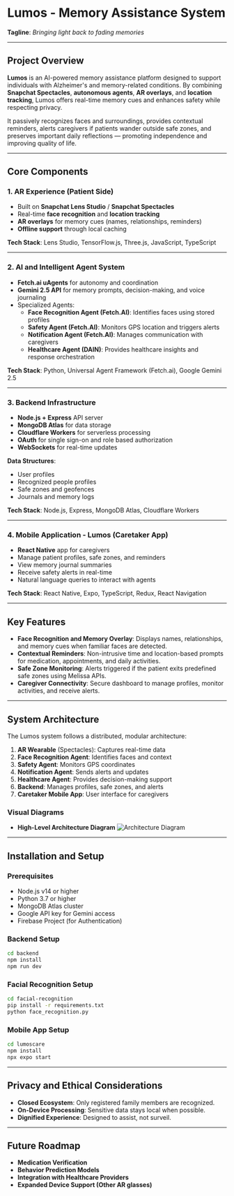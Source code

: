 # Lumos - Memory Assistance System

**Tagline**: *Bringing light back to fading memories*

---

## Project Overview

**Lumos** is an AI-powered memory assistance platform designed to support individuals with Alzheimer's and memory-related conditions. By combining **Snapchat Spectacles**, **autonomous agents**, **AR overlays**, and **location tracking**, Lumos offers real-time memory cues and enhances safety while respecting privacy.

It passively recognizes faces and surroundings, provides contextual reminders, alerts caregivers if patients wander outside safe zones, and preserves important daily reflections — promoting independence and improving quality of life.

---

## Core Components

### 1. **AR Experience (Patient Side)**

- Built on **Snapchat Lens Studio** / **Snapchat Spectacles**
- Real-time **face recognition** and **location tracking**
- **AR overlays** for memory cues (names, relationships, reminders)
- **Offline support** through local caching

**Tech Stack**: Lens Studio, TensorFlow.js, Three.js, JavaScript, TypeScript

---

### 2. **AI and Intelligent Agent System**

- **Fetch.ai uAgents** for autonomy and coordination
- **Gemini 2.5 API** for memory prompts, decision-making, and voice journaling
- Specialized Agents:
  - **Face Recognition Agent (Fetch.AI)**: Identifies faces using stored profiles
  - **Safety Agent (Fetch.AI)**: Monitors GPS location and triggers alerts
  - **Notification Agent (Fetch.AI)**: Manages communication with caregivers
  - **Healthcare Agent (DAIN)**: Provides healthcare insights and response orchestration

**Tech Stack**: Python, Universal Agent Framework (Fetch.ai), Google Gemini 2.5

---

### 3. **Backend Infrastructure**

- **Node.js + Express** API server
- **MongoDB Atlas** for data storage
- **Cloudflare Workers** for serverless processing
- **OAuth** for single sign-on and role based authorization
- **WebSockets** for real-time updates

**Data Structures**:
- User profiles
- Recognized people profiles
- Safe zones and geofences
- Journals and memory logs

**Tech Stack**: Node.js, Express, MongoDB Atlas, Cloudflare Workers

---

### 4. **Mobile Application - Lumos (Caretaker App)**

- **React Native** app for caregivers
- Manage patient profiles, safe zones, and reminders
- View memory journal summaries
- Receive safety alerts in real-time
- Natural language queries to interact with agents

**Tech Stack**: React Native, Expo, TypeScript, Redux, React Navigation

---

## Key Features

- **Face Recognition and Memory Overlay**: Displays names, relationships, and memory cues when familiar faces are detected.
- **Contextual Reminders**: Non-intrusive time and location-based prompts for medication, appointments, and daily activities.
- **Safe Zone Monitoring**: Alerts triggered if the patient exits predefined safe zones using Melissa APIs.
- **Caregiver Connectivity**: Secure dashboard to manage profiles, monitor activities, and receive alerts.

---

## System Architecture

The Lumos system follows a distributed, modular architecture:

1. **AR Wearable** (Spectacles): Captures real-time data
2. **Face Recognition Agent**: Identifies faces and context
3. **Safety Agent**: Monitors GPS coordinates
4. **Notification Agent**: Sends alerts and updates
5. **Healthcare Agent**: Provides decision-making support
6. **Backend**: Manages profiles, safe zones, and alerts
7. **Caretaker Mobile App**: User interface for caregivers

### Visual Diagrams
- **High-Level Architecture Diagram** ![Architecture Diagram](https://github.com/user-attachments/assets/bd9a4865-d181-42a4-92de-33fcae8c74af)

---

## Installation and Setup

### Prerequisites

- Node.js v14 or higher
- Python 3.7 or higher
- MongoDB Atlas cluster
- Google API key for Gemini access
- Firebase Project (for Authentication)

### Backend Setup

```bash
cd backend
npm install
npm run dev
```

### Facial Recognition Setup

```bash
cd facial-recognition
pip install -r requirements.txt
python face_recognition.py
```

### Mobile App Setup

```bash
cd lumoscare
npm install
npx expo start
```

---

## Privacy and Ethical Considerations

- **Closed Ecosystem**: Only registered family members are recognized.
- **On-Device Processing**: Sensitive data stays local when possible.
- **Dignified Experience**: Designed to assist, not surveil.

---

## Future Roadmap

- **Medication Verification**
- **Behavior Prediction Models**
- **Integration with Healthcare Providers**
- **Expanded Device Support (Other AR glasses)**

